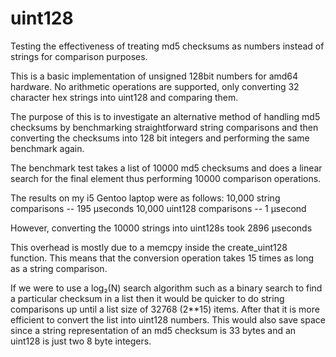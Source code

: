 uint128
=======


Testing the effectiveness of treating md5 checksums as numbers instead of strings for comparison purposes.

This is a basic implementation of unsigned 128bit numbers for amd64 hardware. No arithmetic operations are supported, only converting 32 character hex strings into uint128 and comparing them.

The purpose of this is to investigate an alternative method of handling md5 checksums by benchmarking straightforward string comparisons and then converting the checksums into 128 bit integers and performing the same benchmark again.

The benchmark test takes a list of 10000 md5 checksums and does a linear search for the final element thus performing 10000 comparison operations.

The results on my i5 Gentoo laptop were as follows:
    10,000 string comparisons --  195 µseconds
    10,000 uint128 comparisons -- 1 µsecond 
    
However, converting the 10000 strings into uint128s took
    2896 µseconds

This overhead is mostly due to a memcpy inside the create_uint128 function. This means that the conversion operation takes 15 times as long as a string comparison.

If we were to use a log₂(N) search algorithm such as a binary search to find a particular checksum in a list then it would be quicker to do string comparisons up until a list size of 32768 (2**15) items. After that it is more efficient to convert the list into uint128 numbers. This would also save space since a string representation of an md5 checksum is 33 bytes and an uint128 is just two 8 byte integers. 

